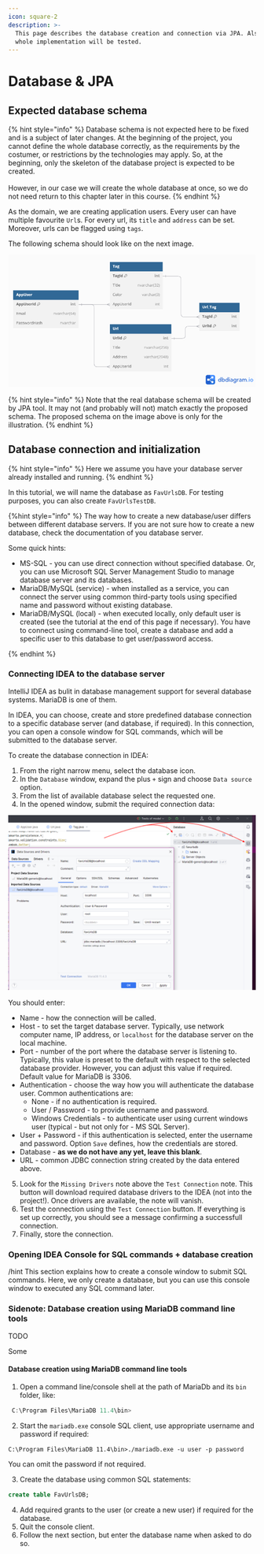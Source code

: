 ```yaml
---
icon: square-2
description: >-
  This page describes the database creation and connection via JPA. Also, the
  whole implementation will be tested.
---
```


# Database & JPA

## Expected database schema

{% hint style="info" %}
Database schema is not expected here to be fixed and is a subject of later changes. At the beginning of the project, you cannot define the whole database correctly, as the requirements by the costumer, or restrictions by the technologies may apply. So, at the beginning, only the skeleton of the database project is expected to be created.\
\
However, in our case we will create the whole database at once, so we do not need return to this chapter later in this course.
{% endhint %}

As the domain, we are creating application users. Every user can have multiple favourite `Url`s. For every url, its `title` and `address` can be set. Moreover, urls can be flagged using `tags`.

The following schema should look like on the next image.

![Proposed (and estimated) database schema](imgs/db-schema.png)

{% hint style="info" %}
Note that the real database schema will be created by JPA tool. It may not (and probably will not) match exactly the proposed schema. The proposed schema on the image above is only for the illustration.
{% endhint %}

## Database connection and initialization

{% hint style="info" %}
Here we assume you have your database server already installed and running.
{% endhint %}

In this tutorial, we will name the database as `FavUrlsDB`. For testing purposes, you can also create `FavUrlsTestDB`. 

{%hint style="info" %} The way how to create a new database/user differs between different database servers. If you are not sure how to create a new database, check the documentation of you database server.

Some quick hints:
* MS-SQL - you can use direct connection without specified database. Or, you can use Microsoft SQL Server Management Studio to manage database server and its databases.
* MariaDB/MySQL (service) - when installed as a service, you can connect the server using common third-party tools using specified name and password without existing database.
* MariaDB/MySQL (local) - when executed locally, only default user is created (see the tutorial at the end of this page if necessary). You have to connect using command-line tool, create a database and add a specific user to this database to get user/password access.

{% endhint %}

### Connecting IDEA to the database server

IntelliJ IDEA as  bulit in database management support for several database systems. MariaDB is one of them.

In IDEA, you can choose, create and store predefined database connection to a specific database server (and database, if required). In this connection, you can open a console window for SQL commands, which will be submitted to the database server.

To create the database connection in IDEA:

1. From the right narrow menu, select the database icon.
2. In the `Database` window, expand the plus `+` sign and choose `Data source` option.
3. From the list of available database select the requested one.
4. In the opened window, submit the required connection data:

![Creation of DB connection in IntelliJ IDEA](imgs/db-idea.png)

You should enter:
  * Name - how the connection will be called.
  * Host - to set the target database server. Typically, use network computer name, IP address, or `localhost` for the database server on the local machine.
* Port - number of the port where the database server is listening to. Typically, this value is preset to the default with respect to the selected database provider. However, you can adjust this value if required. Default value for MariaDB is 3306.
* Authentication - choose the way how you will authenticate the database user. Common authentications are:
  * None - if no authentication is required.
  * User / Password - to provide username and password.
  * Windows Credentials - to authenticate user using current windows user (typical - but not only for - MS SQL Server).
* User + Password - if this authentication is selected, enter the username and password. Option `Save` defines, how the credentials are stored.
* Database - **as we do not have any yet, leave this blank**.
* URL - common JDBC connection string created by the data entered above.

5. Look for the `Missing Drivers` note above the `Test Connection` note. This button will download required database drivers to the IDEA (not into the project!). Once drivers are available, the note will vanish.
6. Test the connection using the `Test Connection` button. If everything is set up correctly, you should see a message confirming a successfull connection.
7. Finally, store the connection.

### Opening IDEA Console for SQL commands + database creation

/hint This section explains how to create a console window to submit SQL commands. Here, we only create a database, but you can use this console window to executed any SQL command later.



### Sidenote: Database creation using MariaDB command line tools

TODO



Some

#### Database creation using MariaDB command line tools

1. Open a command line/console shell at the path of MariaDb and its `bin` folder, like:

```powershell
 C:\Program Files\MariaDB 11.4\bin>
```

2. Start the `mariadb.exe` console SQL client, use appropriate username and password if required:&#x20;

```
C:\Program Files\MariaDB 11.4\bin>./mariadb.exe -u user -p password
```

You can omit the password if not required.

3. Create the database using common SQL statements:

```sql
create table FavUrlsDB;
```

4. Add required grants to the user (or create a new user) if required for the database.
5. Quit the console client.
6. Follow the next section, but enter the database name when asked to do so.
